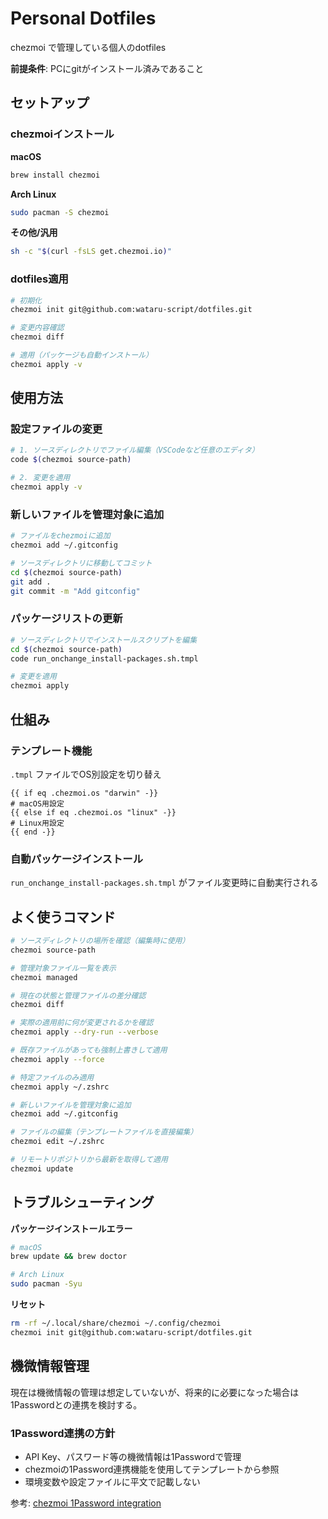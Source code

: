 # Personal Dotfiles

chezmoi で管理している個人のdotfiles

**前提条件**: PCにgitがインストール済みであること

## セットアップ

### chezmoiインストール

**macOS**
```bash
brew install chezmoi
```

**Arch Linux**
```bash
sudo pacman -S chezmoi
```

**その他/汎用**
```bash
sh -c "$(curl -fsLS get.chezmoi.io)"
```

### dotfiles適用

```bash
# 初期化
chezmoi init git@github.com:wataru-script/dotfiles.git

# 変更内容確認
chezmoi diff

# 適用（パッケージも自動インストール）
chezmoi apply -v
```

## 使用方法

### 設定ファイルの変更
```bash
# 1. ソースディレクトリでファイル編集（VSCodeなど任意のエディタ）
code $(chezmoi source-path)

# 2. 変更を適用
chezmoi apply -v
```

### 新しいファイルを管理対象に追加
```bash
# ファイルをchezmoiに追加
chezmoi add ~/.gitconfig

# ソースディレクトリに移動してコミット
cd $(chezmoi source-path)
git add .
git commit -m "Add gitconfig"
```

### パッケージリストの更新
```bash
# ソースディレクトリでインストールスクリプトを編集
cd $(chezmoi source-path)
code run_onchange_install-packages.sh.tmpl

# 変更を適用
chezmoi apply
```

## 仕組み

### テンプレート機能
`.tmpl` ファイルでOS別設定を切り替え
```go-template
{{ if eq .chezmoi.os "darwin" -}}
# macOS用設定
{{ else if eq .chezmoi.os "linux" -}}
# Linux用設定
{{ end -}}
```

### 自動パッケージインストール
`run_onchange_install-packages.sh.tmpl` がファイル変更時に自動実行される

## よく使うコマンド

```bash
# ソースディレクトリの場所を確認（編集時に使用）
chezmoi source-path

# 管理対象ファイル一覧を表示
chezmoi managed

# 現在の状態と管理ファイルの差分確認
chezmoi diff

# 実際の適用前に何が変更されるかを確認
chezmoi apply --dry-run --verbose

# 既存ファイルがあっても強制上書きして適用
chezmoi apply --force

# 特定ファイルのみ適用
chezmoi apply ~/.zshrc

# 新しいファイルを管理対象に追加
chezmoi add ~/.gitconfig

# ファイルの編集（テンプレートファイルを直接編集）
chezmoi edit ~/.zshrc

# リモートリポジトリから最新を取得して適用
chezmoi update
```

## トラブルシューティング

**パッケージインストールエラー**
```bash
# macOS
brew update && brew doctor

# Arch Linux
sudo pacman -Syu
```

**リセット**
```bash
rm -rf ~/.local/share/chezmoi ~/.config/chezmoi
chezmoi init git@github.com:wataru-script/dotfiles.git
```

## 機微情報管理

現在は機微情報の管理は想定していないが、将来的に必要になった場合は1Passwordとの連携を検討する。

### 1Password連携の方針
- API Key、パスワード等の機微情報は1Passwordで管理
- chezmoiの1Password連携機能を使用してテンプレートから参照
- 環境変数や設定ファイルに平文で記載しない

参考: [chezmoi 1Password integration](https://www.chezmoi.io/user-guide/password-managers/1password/)
